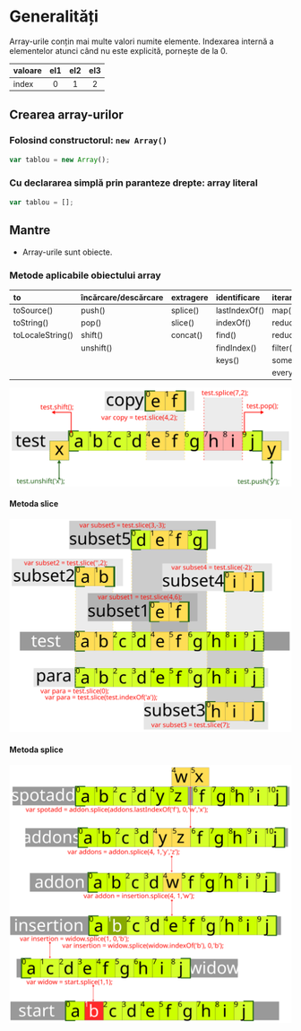 # Generalități

Array-urile conțin mai multe valori numite elemente.
Indexarea internă a elementelor atunci când nu este explicită, pornește de la 0.

| valoare | el1 | el2 | el3 |
|---------|:---:|:---:|:---:|
| index   |  0  |  1  |  2  |

## Crearea array-urilor

### Folosind constructorul: ```new Array()```
```js
var tablou = new Array();
```

### Cu declararea simplă prin paranteze drepte: array literal
```js
var tablou = [];
```

## Mantre

- Array-urile sunt obiecte.

### Metode aplicabile obiectului array

| to               | încărcare/descărcare | extragere | identificare  | iterare       | altele       |
|:-----------------|:---------------------|:----------|:--------------|:--------------|--------------|
| toSource()       | push()               | splice()  | lastIndexOf() | map()         | copyWithin() |
| toString()       | pop()                | slice()   | indexOf()     | reduce()      | fill()       |
| toLocaleString() | shift()              | concat()  | find()        | reduceRight() | entries()    |
|                  | unshift()            |           | findIndex()   | filter()      | includes()   |
|                  |                      |           | keys()        | some()        |              |
|                  |                      |           |               | every()       |              |

![](operatiuniArrayuri.svg)

#### Metoda slice

![](slicingArrayuri.svg)

#### Metoda splice

![](splicingArrayuri.svg)
